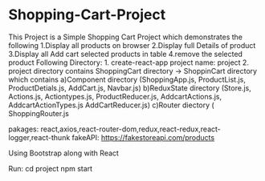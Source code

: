 # Shopping-Cart-Project
This Project is a Simple Shopping Cart Project which demonstrates the following
    1.Display all products on browser
    2.Display full Details of product
    3.Display all Add cart selected products in table
    4.remove the selected product
 Following Directory:
      1. create-react-app project name:  project
      2.  project directory contains ShoppingCart directory
              -> ShoppinCart directory which contains
                    a)Component directory (ShoppingApp.js, ProductList.js, ProductDetials.js, AddCart.js, Navbar.js)
                    b)ReduxState directory (Store.js, Actions.js, Actiontypes.js, ProductReducer.js, AddcartActions.js, AddcartActionTypes.js                               AddCartReducer.js)
                    c)Router diectory ( ShoppingRouter.js
              
pakages:
        react,axios,react-router-dom,redux,react-redux,react-logger,react-thunk
fakeAPI:
        https://fakestoreapi.com/products

Using Bootstrap along with React

Run:
     cd project
     npm start
